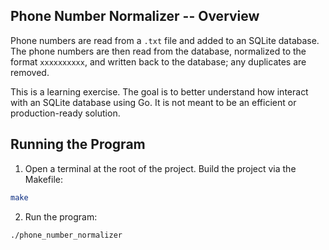 ## Phone Number Normalizer -- Overview
Phone numbers are read from a `.txt` file and added to an SQLite database. The phone numbers are then read from the database, normalized to the format `xxxxxxxxxx`, and written back to the database; any duplicates are removed.

This is a learning exercise. The goal is to better understand how interact with an SQLite database using Go. It is not meant to be an efficient or production-ready solution.

## Running the Program

1. Open a terminal at the root of the project. Build the project via the Makefile:
```bash
make
```

2. Run the program:
```bash
./phone_number_normalizer
```


